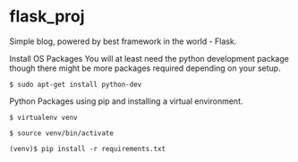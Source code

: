 # flask_proj
Simple blog, powered by best framework in the world - Flask.

Install OS Packages
You will at least need the python development package though there 
might be more packages required depending on your setup.

```
$ sudo apt-get install python-dev
```
Python Packages using pip and installing a virtual environment.

```
$ virtualenv venv

$ source venv/bin/activate

(venv)$ pip install -r requirements.txt
```